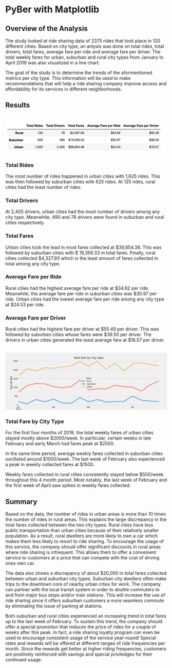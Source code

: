 # PyBer with Matplotlib

## Overview of the Analysis

<p>
The study looked at ride sharing data of 2375 rides that took place in 120 different cities. Based on city type, an anlysis was done on total rides, total drivers, total fares, average fare per ride and average fare per driver. The total weekly fares for urban, suburban and rural city types from January to April 2019 was also visualized in a line chart.
</p>
<p>
The goal of the study is to determine the trends of the aformentioned metrics per city type. This information 
will be used to make recommendations that will help a ride sharing company improve access and affordability for its services in different neighborhoods.
</p>

## Results
<br>
<img src ='Analysis/PyBer_summary.png'></img>
</br>

### Total Rides
<p>
The most number of rides happened in urban cities with 1,625 rides. This was then followed by suburban cities with 625 rides. At 125 rides, rural cities had the least number of rides. 
</p>

### Total Drivers
<p>
At 2,405 drivers, urban cities had the most number of drivers among any city type. Meanwhile, 490 and 78 drivers were found in suburban and rural cities respectively. 
</p>

### Total Fares
<p>
Urban cities took the lead in most fares collected at $39,854.38. This was followed by suburban cities with $ 19,356.33 in total fares. Finally, rural cities collected $4,327.93 which is the least amount of fares collected in total among any city type. 
</p>

### Average Fare per Ride
<p>
Rural cities had the highest average fare per ride at $34.62 per ride. Meanwhile, the average fare per ride in suburban cities was $30.97 per ride. Urban cities had the lowest average fare per ride among any city type at $24.53 per ride.  
</p>

### Average Fare per Driver
<p>

Rural cities had the highest fare per driver at $55.49 per driver. This was followed by suburban cities whose fares were $39.50 per driver. The drivers in urban cities generated the least average fare at $16.57 per driver. 
</p>

<br>
<img src ='Analysis/PyBer_fare_summary.png'></img>
</br>

### Total Fare by City Type
<p>
For the first four months of 2019, the total weekly fares of urban cities stayed mostly above $2000/week. In particular, certain weeks in late February and early March had fares peak at $2500.
</p>
<p>
In the same time period, average weekly fares collected in suburban cities oscillated around $1000/week. The last week of February also experienced a peak in weekly collected fares at $1500. 
</p>
<p>
Weekly fares collected in rural cities consistently stayed below $500/week throughout this 4 month period. Most notably, the last week of February and the first week of April saw spikes in weekly fares collected. 
</p>

## Summary

<p>
Based on the data, the number of rides in urban areas is more than 10 times the number of rides in rural areas. This explains the large discrepancy in the total fares collected between the two city types. Rural cities have less public transportation than urban cities because of their relatively smaller population. As a result, rural dwellers are more likely to own a car which makes them less likely to resort to ride sharing. To encourage the usage of this service, the company should offer significant discounts in rural areas where ride sharing is infrequent. This allows them to offer a convenient service to customers at a price that can compete with the cost of driving ones own car.  

</p>
<p>
The data also shows a discrepancy of about $20,000 in total fares collected between urban and suburban city types. Suburban city dwellers often make trips to the downtown core of nearby urban cities for work. The company can partner with the local transit system in order to shuttle commuters to and from major bus stops and/or train stations. This will increase the use of ride sharing since it offers suburban customers a more seamless commute by eliminating the issue of parking at stations. 

</p>
<p>
 Both suburban and rural cities experienced an increasing trend in total fares up to the last week of February. To sustain this trend, the company should offer a special promotion that reduces the price of rides
 for a couple of weeks after this peak. In fact, a ride sharing loyalty program can even be used to encourage consistent usage of the service year-round! Special rates and rewards will be offered at different ranges of ride frequencies per month. Since the rewards get better at higher riding frequencies, customers are positively reinforced with savings and special priviledges for their continued usage. 
</p>



